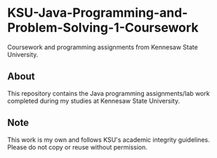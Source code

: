 # KSU-Java-Programming-and-Problem-Solving-1-Coursework

Coursework and programming assignments from Kennesaw State University.

## About
This repository contains the Java programming assignments/lab work completed during my studies at Kennesaw State University.

## Note
This work is my own and follows KSU's academic integrity guidelines. Please do not copy or reuse without permission.
